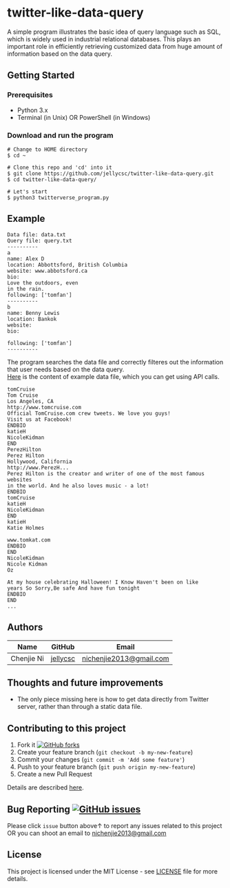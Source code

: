 # twitter-like-data-query
A simple program illustrates the basic idea of query language such as SQL, which is widely used in industrial relational databases. This plays an important role in efficiently retrieving customized data from huge amount of information based on the data query.

## Getting Started

### Prerequisites

* Python 3.x
* Terminal (in Unix) OR PowerShell (in Windows)

### Download and run the program
```
# Change to HOME directory
$ cd ~

# Clone this repo and 'cd' into it
$ git clone https://github.com/jellycsc/twitter-like-data-query.git
$ cd twitter-like-data-query/

# Let's start
$ python3 twitterverse_program.py
```

## Example
```
Data file: data.txt
Query file: query.txt
----------
a
name: Alex D
location: Abbottsford, British Columbia
website: www.abbotsford.ca
bio:
Love the outdoors, even
in the rain.
following: ['tomfan']
----------
b
name: Benny Lewis
location: Bankok
website:
bio:

following: ['tomfan']
----------
```
The program searches the data file and correctly filteres out the information that user needs based on the data query.  
[Here](data.txt) is the content of example data file, which you can get using API calls.
```
tomCruise
Tom Cruise
Los Angeles, CA
http://www.tomcruise.com
Official TomCruise.com crew tweets. We love you guys!
Visit us at Facebook!
ENDBIO
katieH
NicoleKidman
END
PerezHilton
Perez Hilton
Hollywood, California
http://www.PerezH...
Perez Hilton is the creator and writer of one of the most famous websites
in the world. And he also loves music - a lot!
ENDBIO
tomCruise
katieH
NicoleKidman
END
katieH
Katie Holmes

www.tomkat.com
ENDBIO
END
NicoleKidman
Nicole Kidman
Oz

At my house celebrating Halloween! I Know Haven't been on like
years So Sorry,Be safe And have fun tonight
ENDBIO
END
...
```

## Authors

| Name             | GitHub                                     | Email
| ---------------- | ------------------------------------------ | -------------------------
| Chenjie Ni       | [jellycsc](https://github.com/jellycsc)    | nichenjie2013@gmail.com

## Thoughts and future improvements

* The only piece missing here is how to get data directly from Twitter server, rather than through a static data file.

## Contributing to this project

1. Fork it [![GitHub forks](https://img.shields.io/github/forks/jellycsc/twitter-like-data-query.svg?style=social&label=Fork&maxAge=2592000)](https://github.com/jellycsc/twitter-like-data-query/fork)
2. Create your feature branch (`git checkout -b my-new-feature`)
3. Commit your changes (`git commit -m 'Add some feature'`)
4. Push to your feature branch (`git push origin my-new-feature`)
5. Create a new Pull Request

Details are described [here](https://git-scm.com/book/en/v2/GitHub-Contributing-to-a-Project).

## Bug Reporting [![GitHub issues](https://img.shields.io/github/issues/jellycsc/twitter-like-data-query.svg)](https://github.com/jellycsc/twitter-like-data-query/issues/)

Please click `issue` button above↑ to report any issues related to this project  
OR you can shoot an email to <nichenjie2013@gmail.com>

## License
This project is licensed under the MIT License - see [LICENSE](LICENSE) file for more details.
